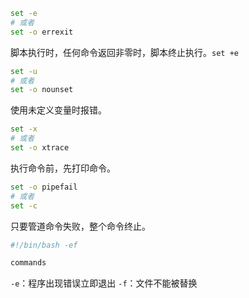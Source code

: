 ```bash
set -e
# 或者
set -o errexit
```
脚本执行时，任何命令返回非零时，脚本终止执行。`set +e`

```bash
set -u
# 或者
set -o nounset
```
使用未定义变量时报错。

```bash
set -x
# 或者
set -o xtrace
```
执行命令前，先打印命令。

```bash
set -o pipefail
# 或者
set -c
```
只要管道命令失败，整个命令终止。

```bash
#!/bin/bash -ef

commands
```
`-e`：程序出现错误立即退出
`-f`：文件不能被替换